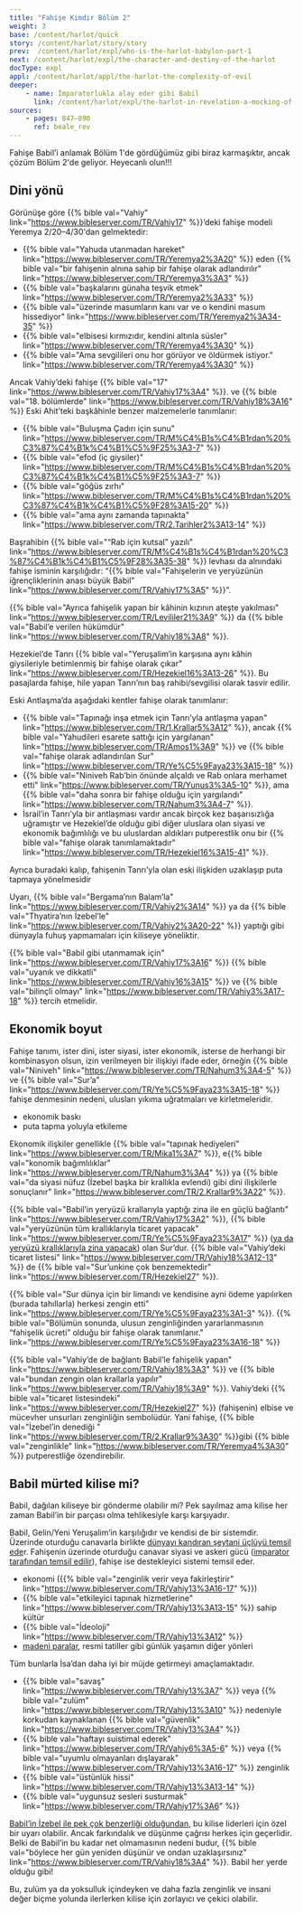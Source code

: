 ```yaml
---
title: "Fahişe Kimdir Bölüm 2"
weight: 3
base: /content/harlot/quick
story: /content/harlot/story/story
prev:  /content/harlot/expl/who-is-the-harlot-babylon-part-1
next: /content/harlot/expl/the-character-and-destiny-of-the-harlot
docType: expl
appl: /content/harlot/appl/the-harlot-the-complexity-of-evil
deeper:
    - name: İmparatorlukla alay eder gibi Babil
      link: /content/harlot/expl/the-harlot-in-revelation-a-mocking-of-the-roman-empire
sources: 
    - pages: 847–890
      ref: beale_rev
---
```


Fahişe Babil’i anlamak Bölüm 1'de gördüğümüz gibi biraz karmaşıktır, ancak çözüm Bölüm 2'de geliyor. Heyecanlı olun!!!

## Dini yönü

<a name="bc8e"></a>
Görünüşe göre {{% bible val="Vahiy" link="https://www.bibleserver.com/TR/Vahiy17" %}}’deki fahişe modeli Yeremya 2/20–4/30'dan gelmektedir:

- {{% bible val="Yahuda utanmadan hareket" link="https://www.bibleserver.com/TR/Yeremya2%3A20" %}} eden {{% bible val="bir fahişenin alnına sahip bir fahişe olarak adlandırılır" link="https://www.bibleserver.com/TR/Yeremya3%3A3" %}}
- {{% bible val="başkalarını günaha teşvik etmek" link="https://www.bibleserver.com/TR/Yeremya2%3A33" %}}
- {{% bible val="üzerinde masumların kanı var ve o kendini masum hissediyor" link="https://www.bibleserver.com/TR/Yeremya2%3A34-35" %}}
- {{% bible val="elbisesi kırmızıdır, kendini altınla süsler" link="https://www.bibleserver.com/TR/Yeremya4%3A30" %}}
- {{% bible val="Ama sevgilileri onu hor görüyor ve öldürmek istiyor." link="https://www.bibleserver.com/TR/Yeremya4%3A30" %}}

Ancak Vahiy’deki fahişe {{% bible val="17" link="https://www.bibleserver.com/TR/Vahiy17%3A4" %}}. ve {{% bible val="18. bölümlerde" link="https://www.bibleserver.com/TR/Vahiy18%3A16" %}} Eski Ahit’teki başkâhinle benzer malzemelerle tanımlanır:

- {{% bible val="Buluşma Çadırı için sunu" link="https://www.bibleserver.com/TR/M%C4%B1s%C4%B1rdan%20%C3%87%C4%B1k%C4%B1%C5%9F25%3A3-7" %}}
- {{% bible val="efod (iç giysiler)" link="https://www.bibleserver.com/TR/M%C4%B1s%C4%B1rdan%20%C3%87%C4%B1k%C4%B1%C5%9F25%3A3-7" %}}
- {{% bible val="göğüs zırhı" link="https://www.bibleserver.com/TR/M%C4%B1s%C4%B1rdan%20%C3%87%C4%B1k%C4%B1%C5%9F28%3A15-20" %}}
- {{% bible val="ama aynı zamanda tapınakta" link="https://www.bibleserver.com/TR/2.Tarihler2%3A13-14" %}}

Başrahibin {{% bible val="“Rab için kutsal” yazılı" link="https://www.bibleserver.com/TR/M%C4%B1s%C4%B1rdan%20%C3%87%C4%B1k%C4%B1%C5%9F28%3A35-38" %}} levhası da alnındaki fahişe isminin karşılığıdır: “{{% bible val="Fahişelerin ve yeryüzünün iğrençliklerinin anası büyük Babil" link="https://www.bibleserver.com/TR/Vahiy17%3A5" %}}”.

{{% bible val="Ayrıca fahişelik yapan bir kâhinin kızının ateşte yakılması" link="https://www.bibleserver.com/TR/Levililer21%3A9" %}} da {{% bible val="Babil’e verilen hükümdür" link="https://www.bibleserver.com/TR/Vahiy18%3A8" %}}.

Hezekiel’de Tanrı {{% bible val="Yeruşalim’in karşısına aynı kâhin giysileriyle betimlenmiş bir fahişe olarak çıkar" link="https://www.bibleserver.com/TR/Hezekiel16%3A13-26" %}}. Bu pasajlarda fahişe, hile yapan Tanrı’nın baş rahibi/sevgilisi olarak tasvir edilir.

Eski Antlaşma’da aşağıdaki kentler fahişe olarak tanımlanır:

- {{% bible val="Tapınağı inşa etmek için Tanrı’yla antlaşma yapan" link="https://www.bibleserver.com/TR/1.Krallar5%3A12" %}}, ancak {{% bible val="Yahudileri esarete sattığı için yargılanan" link="https://www.bibleserver.com/TR/Amos1%3A9" %}} ve {{% bible val="fahişe olarak adlandırılan Sur" link="https://www.bibleserver.com/TR/Ye%C5%9Faya23%3A15-18" %}}
- {{% bible val="Niniveh Rab’bin önünde alçaldı ve Rab onlara merhamet etti" link="https://www.bibleserver.com/TR/Yunus3%3A5-10" %}}, ama {{% bible val="daha sonra bir fahişe olduğu için yargılandı" link="https://www.bibleserver.com/TR/Nahum3%3A4-7" %}}.
- İsrail’in Tanrı’yla bir antlaşması vardır ancak birçok kez başarısızlığa uğramıştır ve Hezekiel’de olduğu gibi diğer uluslara olan siyasi ve ekonomik bağımlılığı ve bu uluslardan aldıkları putperestlik onu bir {{% bible val="fahişe olarak tanımlamaktadır" link="https://www.bibleserver.com/TR/Hezekiel16%3A15-41" %}}.

Ayrıca buradaki kalıp, fahişenin Tanrı’yla olan eski ilişkiden uzaklaşıp puta tapmaya yönelmesidir

Uyarı, {{% bible val="Bergama’nın Balam’la" link="https://www.bibleserver.com/TR/Vahiy2%3A14" %}} ya da {{% bible val="Thyatira’nın İzebel’le" link="https://www.bibleserver.com/TR/Vahiy2%3A20-22" %}} yaptığı gibi dünyayla fuhuş yapmamaları için kiliseye yöneliktir.

{{% bible val="Babil gibi utanmamak için" link="https://www.bibleserver.com/TR/Vahiy17%3A16" %}} {{% bible val="uyanık ve dikkatli" link="https://www.bibleserver.com/TR/Vahiy16%3A15" %}} ve {{% bible val="bilinçli olmayı" link="https://www.bibleserver.com/TR/Vahiy3%3A17-18" %}} tercih etmelidir.

## Ekonomik boyut

<a name="fb4b"></a>
Fahişe tanımı, ister dini, ister siyasi, ister ekonomik, isterse de herhangi bir kombinasyon olsun, izin verilmeyen bir ilişkiyi ifade eder, örneğin {{% bible val="Niniveh" link="https://www.bibleserver.com/TR/Nahum3%3A4-5" %}} ve {{% bible val="Sur’a" link="https://www.bibleserver.com/TR/Ye%C5%9Faya23%3A15-18" %}} fahişe denmesinin nedeni, ulusları yıkıma uğratmaları ve kirletmeleridir.

- ekonomik baskı
- puta tapma yoluyla etkileme

Ekonomik ilişkiler genellikle {{% bible val="tapınak hediyeleri" link="https://www.bibleserver.com/TR/Mika1%3A7" %}}, e{{% bible val="konomik bağımlılıklar" link="https://www.bibleserver.com/TR/Nahum3%3A4" %}} ya {{% bible val="da siyasi nüfuz (İzebel başka bir krallıkla evlendi) gibi dini ilişkilerle sonuçlanır" link="https://www.bibleserver.com/TR/2.Krallar9%3A22" %}}.

{{% bible val="Babil’in yeryüzü krallarıyla yaptığı zina ile en güçlü bağlantı" link="https://www.bibleserver.com/TR/Vahiy17%3A2" %}}, {{% bible val="yeryüzünün tüm krallıklarıyla ticaret yapacak" link="https://www.bibleserver.com/TR/Ye%C5%9Faya23%3A17" %}} ([ya da yeryüzü krallıklarıyla zina yapacak](https://biblehub.com/interlinear/isaiah/23-17.htm)) olan Sur’dur. {{% bible val="Vahiy’deki ticaret listesi" link="https://www.bibleserver.com/TR/Vahiy18%3A12-13" %}} de {{% bible val="Sur’unkine çok benzemektedir" link="https://www.bibleserver.com/TR/Hezekiel27" %}}.

{{% bible val="Sur dünya için bir limandı ve kendisine ayni ödeme yapılırken (burada tahıllarla) herkesi zengin etti" link="https://www.bibleserver.com/TR/Ye%C5%9Faya23%3A1-3" %}}. {{% bible val="Bölümün sonunda, ulusun zenginliğinden yararlanmasının “fahişelik ücreti” olduğu bir fahişe olarak tanımlanır." link="https://www.bibleserver.com/TR/Ye%C5%9Faya23%3A16-18" %}}

{{% bible val="Vahiy’de de bağlantı Babil’le fahişelik yapan" link="https://www.bibleserver.com/TR/Vahiy18%3A3" %}} ve {{% bible val="bundan zengin olan krallarla yapılır" link="https://www.bibleserver.com/TR/Vahiy18%3A9" %}}. Vahiy’deki {{% bible val="ticaret listesindeki" link="https://www.bibleserver.com/TR/Hezekiel27" %}} (fahişenin) elbise ve mücevher unsurları zenginliğin sembolüdür. Yani fahişe, {{% bible val="İzebel’in denediği " link="https://www.bibleserver.com/TR/2.Krallar9%3A30" %}}gibi {{% bible val="zenginlikle" link="https://www.bibleserver.com/TR/Yeremya4%3A30" %}} putperestliğe özendirebilir.

## Babil mürted kilise mi?

<a name="2815"></a>
Babil, dağılan kiliseye bir gönderme olabilir mi? Pek sayılmaz ama kilise her zaman Babil’in bir parçası olma tehlikesiyle karşı karşıyadır.

Babil, Gelin/Yeni Yeruşalim’in karşılığıdır ve kendisi de bir sistemdir. Üzerinde oturduğu canavarla birlikte [dünyayı kandıran şeytani üçlüyü temsil ede](/content/beasts/expl/the-nature-of-the-beast-in-the-book-of-revelation)r. Fahişenin üzerinde oturduğu canavar siyasi ve askeri gücü ([imparator tarafından temsil edilir](/content/beasts/expl/the-beasts-and-the-666-in-historical-context)), fahişe ise destekleyici sistemi temsil eder.

- ekonomi ({{% bible val="zenginlik verir veya fakirleştirir" link="https://www.bibleserver.com/TR/Vahiy13%3A16-17" %}})
- {{% bible val="etkileyici tapınak hizmetlerine" link="https://www.bibleserver.com/TR/Vahiy13%3A13-15" %}} sahip kültür
- {{% bible val="İdeoloji" link="https://www.bibleserver.com/TR/Vahiy13%3A12" %}}
- [madeni paralar](/content/harlot/expl/the-harlot-in-revelation-a-mocking-of-the-roman-empire), resmi tatiller gibi günlük yaşamın diğer yönleri

Tüm bunlarla İsa’dan daha iyi bir müjde getirmeyi amaçlamaktadır.

- {{% bible val="savaş" link="https://www.bibleserver.com/TR/Vahiy13%3A7" %}} veya {{% bible val="zulüm" link="https://www.bibleserver.com/TR/Vahiy13%3A10" %}} nedeniyle korkudan kaynaklanan {{% bible val="güvenlik" link="https://www.bibleserver.com/TR/Vahiy13%3A4" %}}
- {{% bible val="haftayı suistimal ederek" link="https://www.bibleserver.com/TR/Vahiy6%3A5-6" %}} veya {{% bible val="uyumlu olmayanları dışlayarak" link="https://www.bibleserver.com/TR/Vahiy13%3A16-17" %}} zenginlik
- {{% bible val="üstünlük hissi" link="https://www.bibleserver.com/TR/Vahiy13%3A13-14" %}}
- {{% bible val="uygunsuz sesleri susturmak" link="https://www.bibleserver.com/TR/Vahiy17%3A6" %}}

[Babil’in İzebel ile pek çok benzerliği olduğundan](/content/harlot/expl/who-is-the-harlot-babylon-part-1), bu kilise liderleri için özel bir uyarı olabilir. Ancak farkındalık ve düşünme çağrısı herkes için geçerlidir. Belki de Babil’in bu kadar net olmamasının nedeni budur, {{% bible val="böylece her gün yeniden düşünür ve ondan uzaklaşırsınız" link="https://www.bibleserver.com/TR/Vahiy18%3A4" %}}. Babil her yerde olduğu gibi!

Bu, zulüm ya da yoksulluk içindeyken ve daha fazla zenginlik ve insani değer biçme yolunda ilerlerken kilise için zorlayıcı ve çekici olabilir.

